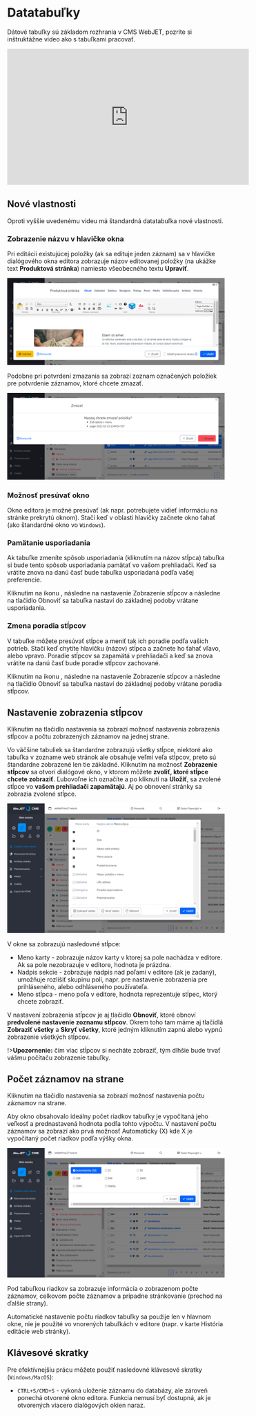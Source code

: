 # Datatabuľky

Dátové tabuľky sú základom rozhrania v CMS WebJET, pozrite si inštruktážne video ako s tabuľkami pracovať.

<div class="video-container">
    <iframe width="560" height="315" src="https://www.youtube.com/embed/-NN6pMz_bKw" title="YouTube video player" frameborder="0" allow="accelerometer; autoplay; clipboard-write; encrypted-media; gyroscope; picture-in-picture" allowfullscreen></iframe>
</div>

## Nové vlastnosti

Oproti vyššie uvedenému videu má štandardná datatabuľka nové vlastnosti.

### Zobrazenie názvu v hlavičke okna

Pri editácii existujúcej položky (ak sa edituje jeden záznam) sa v hlavičke dialógového okna editora zobrazuje názov editovanej položky (na ukážke text **Produktová stránka**) namiesto všeobecného textu **Upraviť**.

![](dt-header-title.png)

Podobne pri potvrdení zmazania sa zobrazí zoznam označených položiek pre potvrdenie záznamov, ktoré chcete zmazať.

![](dt-delete-confirm.png)

### Možnosť presúvať okno

Okno editora je možné presúvať (ak napr. potrebujete vidieť informáciu na stránke prekrytú oknom). Stačí keď v oblasti hlavičky začnete okno ťahať (ako štandardné okno vo ```Windows```).

### Pamätanie usporiadania

Ak tabuľke zmeníte spôsob usporiadania (kliknutím na názov stĺpca) tabuľka si bude tento spôsob usporiadania pamätať vo vašom prehliadači. Keď sa vrátite znova na danú časť bude tabuľka usporiadaná podľa vašej preferencie.

Kliknutím na ikonu <i class="ti ti-adjustments-horizontal" role="presentation"></i>, následne na nastavenie Zobrazenie stĺpcov a následne na tlačidlo Obnoviť sa tabuľka nastaví do základnej podoby vrátane usporiadania.

### Zmena poradia stĺpcov

V tabuľke môžete presúvať stĺpce a meniť tak ich poradie podľa vašich potrieb. Stačí keď chytíte hlavičku (názov) stĺpca a začnete ho ťahať vľavo, alebo vpravo. Poradie stĺpcov sa zapamätá v prehliadači a keď sa znova vrátite na danú časť bude poradie stĺpcov zachované.

Kliknutím na ikonu <i class="ti ti-adjustments-horizontal" role="presentation"></i>, následne na nastavenie Zobrazenie stĺpcov a následne na tlačidlo Obnoviť sa tabuľka nastaví do základnej podoby vrátane poradia stĺpcov.

## Nastavenie zobrazenia stĺpcov

Kliknutím na tlačidlo <i class="ti ti-adjustments-horizontal" role="presentation"></i> nastavenia sa zobrazí možnosť nastavenia zobrazenia stĺpcov a počtu zobrazených záznamov na jednej strane.

Vo väčšine tabuliek sa štandardne zobrazujú všetky stĺpce, niektoré ako tabuľka v zozname web stránok ale obsahuje veľmi veľa stĺpcov, preto sú štandardne zobrazené len tie základné. Kliknutím na možnosť **Zobrazenie stĺpcov** sa otvorí dialógové okno, v ktorom môžete **zvoliť, ktoré stĺpce chcete zobraziť**. Ľubovoľne ich označíte a po kliknutí na **Uložiť**, sa zvolené stĺpce vo **vašom prehliadači zapamätajú**. Aj po obnovení stránky sa zobrazia zvolené stĺpce.

![](dt-colvis.png)

V okne sa zobrazujú nasledovné stĺpce:

- Meno karty - zobrazuje názov karty v ktorej sa pole nachádza v editore. Ak sa pole nezobrazuje v editore, hodnota je prázdna.
- Nadpis sekcie - zobrazuje nadpis nad poľami v editore (ak je zadaný), umožňuje rozlíšiť skupinu polí, napr. pre nastavenie zobrazenia pre prihláseného, alebo odhláseného používateľa.
- Meno stĺpca - meno poľa v editore, hodnota reprezentuje stĺpec, ktorý chcete zobraziť.

V nastavení zobrazenia stĺpcov je aj tlačidlo **Obnoviť**, ktoré obnoví **predvolené nastavenie zoznamu stĺpcov**. Okrem toho tam máme aj tlačidlá **Zobraziť všetky** a **Skryť všetky**, ktoré jedným kliknutím zapnú alebo vypnú zobrazenie všetkých stĺpcov.

!>**Upozornenie:** čím viac stĺpcov si necháte zobraziť, tým dlhšie bude trvať vášmu počítaču zobrazenie tabuľky.

## Počet záznamov na strane

Kliknutím na tlačidlo <i class="ti ti-adjustments-horizontal" role="presentation"></i> nastavenia sa zobrazí možnosť nastavenia počtu záznamov na strane.

Aby okno obsahovalo ideálny počet riadkov tabuľky je vypočítaná jeho veľkosť a prednastavená hodnota podľa tohto výpočtu. V nastavení počtu záznamov sa zobrazí ako prvá možnosť Automaticky (X) kde X je vypočítaný počet riadkov podľa výšky okna.

![](dt-pagelength.png)

Pod tabuľkou riadkov sa zobrazuje informácia o zobrazenom počte záznamov, celkovom počte záznamov a prípadne stránkovanie (prechod na ďalšie strany).

Automatické nastavenie počtu riadkov tabuľky sa použije len v hlavnom okne, nie je použité vo vnorených tabuľkách v editore (napr. v karte História editácie web stránky).

## Klávesové skratky

Pre efektívnejšiu prácu môžete použiť nasledovné klávesové skratky (```Windows/MacOS```):

- ```CTRL+S/CMD+S``` - vykoná uloženie záznamu do databázy, ale zároveň ponechá otvorené okno editora. Funkcia nemusí byť dostupná, ak je otvorených viacero dialógových okien naraz.
